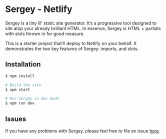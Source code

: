 # Sergey - Netlify

Sergey is a tiny lil’ static site generator. It’s a progressive tool designed to site atop your already brilliant HTML. In essence, Sergey is HTML + partials with slots thrown in for good measure.

This is a starter project that'll deploy to Netlify on your behalf. It demonstrates the two key features of Sergey: imports, and slots.

## Installation

```bash
$ npm install

# Build the site
$ npm start

# Run Sergey in dev mode
$ npm run dev
```

## Issues

If you have any problems with Sergey, please feel free to file an issue [here](https://github.com/trys/sergey).

